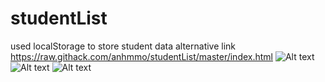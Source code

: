 # studentList
used localStorage to store student data
alternative link https://raw.githack.com/anhmmo/studentList/master/index.html
![Alt text](https://metropolia.website/project/studentList/Capture-min.PNG "Optional title")
![Alt text](https://metropolia.website/project/studentList/Capture2-min.PNG "Optional title")
![Alt text](https://metropolia.website/project/studentList/Capture3-min.PNG "Optional title")
